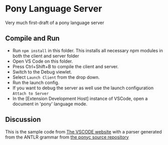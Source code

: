 # Pony Language Server

Very much first-draft of a pony language server

## Compile and Run

- Run `npm install` in this folder. This installs all necessary npm modules in both the client and server folder
- Open VS Code on this folder.
- Press Ctrl+Shift+B to compile the client and server.
- Switch to the Debug viewlet.
- Select `Launch Client` from the drop down.
- Run the launch config.
- If you want to debug the server as well use the launch configuration `Attach to Server`
- In the [Extension Development Host] instance of VSCode, open a document in 'pony' language mode.

## Discussion

This is the sample code from [The VSCODE website](https://code.visualstudio.com/docs/extensions/example-language-server)
with a parser generated from the ANTLR grammar from [the ponyc source repository](https://github.com/ponylang/ponyc/blob/master/pony.g)

